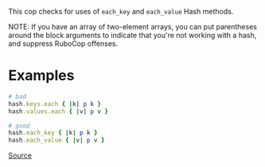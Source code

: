 
This cop checks for uses of `each_key` and `each_value` Hash methods.

NOTE: If you have an array of two-element arrays, you can put
  parentheses around the block arguments to indicate that you're not
  working with a hash, and suppress RuboCop offenses.

# Examples

```ruby
# bad
hash.keys.each { |k| p k }
hash.values.each { |v| p v }

# good
hash.each_key { |k| p k }
hash.each_value { |v| p v }
```

[Source](http://www.rubydoc.info/gems/rubocop/RuboCop/Cop/Style/HashEachMethods)